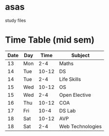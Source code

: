 # asas
study files
# Time Table (mid sem)

| Date | Day | Time  | Subject          |
| ---- | --- | ----- | ---------------- |
| 13   | Mon | 2-4   | Maths            |
| 14   | Tue | 10-12 | DS               |
| 14   | Tue | 2-4   | Life Skills      |
| 15   | Wed | 10-12 | OS               |
| 15   | Wed | 2-4   | Open Elective    |
| 16   | Thu | 10-12 | COA              |
| 17   | Fri | 10-4  | DS Lab           |
| 18   | Sat | 10-12 | AVP              |
| 18   | Sat | 2-4   | Web Technologies |
